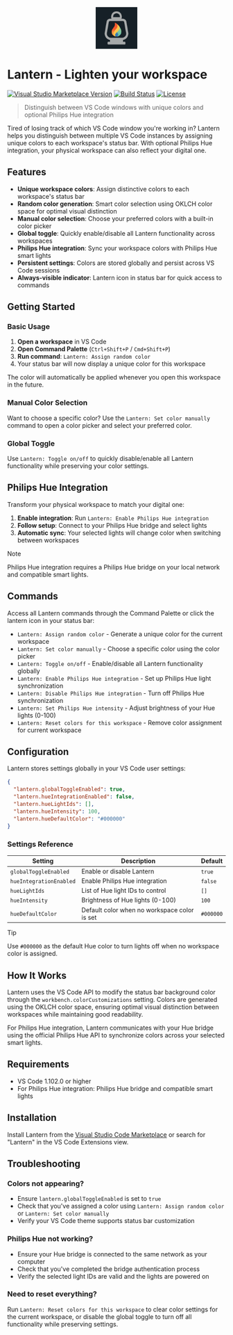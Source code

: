 <div align="center">
  <img src="./docs/images/icon.png" alt="Lantern icon" width="96" />
</div>

# Lantern - Lighten your workspace

[![Visual Studio Marketplace Version](https://img.shields.io/visual-studio-marketplace/v/sinedied.lantern?style=flat-square&logo=visual-studio-code)](https://marketplace.visualstudio.com/items?itemName=sinedied.lantern)
[![Build Status](https://img.shields.io/github/actions/workflow/status/sinedied/lantern-vscode-extension/build.yml?style=flat-square&label=Build)](https://github.com/sinedied/lantern-vscode-extension/actions)
[![License](https://img.shields.io/badge/License-MIT-blue?style=flat-square)](LICENSE)

> Distinguish between VS Code windows with unique colors and optional Philips Hue integration

Tired of losing track of which VS Code window you're working in? Lantern helps you distinguish between multiple VS Code instances by assigning unique colors to each workspace's status bar. With optional Philips Hue integration, your physical workspace can also reflect your digital one.

## Features

- **Unique workspace colors**: Assign distinctive colors to each workspace's status bar
- **Random color generation**: Smart color selection using OKLCH color space for optimal visual distinction
- **Manual color selection**: Choose your preferred colors with a built-in color picker
- **Global toggle**: Quickly enable/disable all Lantern functionality across workspaces
- **Philips Hue integration**: Sync your workspace colors with Philips Hue smart lights
- **Persistent settings**: Colors are stored globally and persist across VS Code sessions
- **Always-visible indicator**: Lantern icon in status bar for quick access to commands

## Getting Started

### Basic Usage

1. **Open a workspace** in VS Code
2. **Open Command Palette** (`Ctrl+Shift+P` / `Cmd+Shift+P`)
3. **Run command**: `Lantern: Assign random color`
4. Your status bar will now display a unique color for this workspace

The color will automatically be applied whenever you open this workspace in the future.

### Manual Color Selection

Want to choose a specific color? Use the `Lantern: Set color manually` command to open a color picker and select your preferred color.

### Global Toggle

Use `Lantern: Toggle on/off` to quickly disable/enable all Lantern functionality while preserving your color settings.

## Philips Hue Integration

Transform your physical workspace to match your digital one:

1. **Enable integration**: Run `Lantern: Enable Philips Hue integration`
2. **Follow setup**: Connect to your Philips Hue bridge and select lights
3. **Automatic sync**: Your selected lights will change color when switching between workspaces

> [!NOTE]
> Philips Hue integration requires a Philips Hue bridge on your local network and compatible smart lights.

## Commands

Access all Lantern commands through the Command Palette or click the lantern icon in your status bar:

- `Lantern: Assign random color` - Generate a unique color for the current workspace
- `Lantern: Set color manually` - Choose a specific color using the color picker
- `Lantern: Toggle on/off` - Enable/disable all Lantern functionality globally
- `Lantern: Enable Philips Hue integration` - Set up Philips Hue light synchronization
- `Lantern: Disable Philips Hue integration` - Turn off Philips Hue synchronization
- `Lantern: Set Philips Hue intensity` - Adjust brightness of your Hue lights (0-100)
- `Lantern: Reset colors for this workspace` - Remove color assignment for current workspace

## Configuration

Lantern stores settings globally in your VS Code user settings:

```json
{
  "lantern.globalToggleEnabled": true,
  "lantern.hueIntegrationEnabled": false,
  "lantern.hueLightIds": [],
  "lantern.hueIntensity": 100,
  "lantern.hueDefaultColor": "#000000"
}
```

### Settings Reference

| Setting | Description | Default |
|---------|-------------|---------|
| `globalToggleEnabled` | Enable or disable Lantern | `true` |
| `hueIntegrationEnabled` | Enable Philips Hue integration | `false` |
| `hueLightIds` | List of Hue light IDs to control | `[]` |
| `hueIntensity` | Brightness of Hue lights (0-100) | `100` |
| `hueDefaultColor` | Default color when no workspace color is set | `#000000` |

> [!TIP]
> Use `#000000` as the default Hue color to turn lights off when no workspace color is assigned.

## How It Works

Lantern uses the VS Code API to modify the status bar background color through the `workbench.colorCustomizations` setting. Colors are generated using the OKLCH color space, ensuring optimal visual distinction between workspaces while maintaining good readability.

For Philips Hue integration, Lantern communicates with your Hue bridge using the official Philips Hue API to synchronize colors across your selected smart lights.

## Requirements

- VS Code 1.102.0 or higher
- For Philips Hue integration: Philips Hue bridge and compatible smart lights

## Installation

Install Lantern from the [Visual Studio Code Marketplace](https://marketplace.visualstudio.com/items?itemName=sinedied.lantern) or search for "Lantern" in the VS Code Extensions view.

## Troubleshooting

### Colors not appearing?
- Ensure `lantern.globalToggleEnabled` is set to `true`
- Check that you've assigned a color using `Lantern: Assign random color` or `Lantern: Set color manually`
- Verify your VS Code theme supports status bar customization

### Philips Hue not working?
- Ensure your Hue bridge is connected to the same network as your computer
- Check that you've completed the bridge authentication process
- Verify the selected light IDs are valid and the lights are powered on

### Need to reset everything?
Run `Lantern: Reset colors for this workspace` to clear color settings for the current workspace, or disable the global toggle to turn off all functionality while preserving settings.

